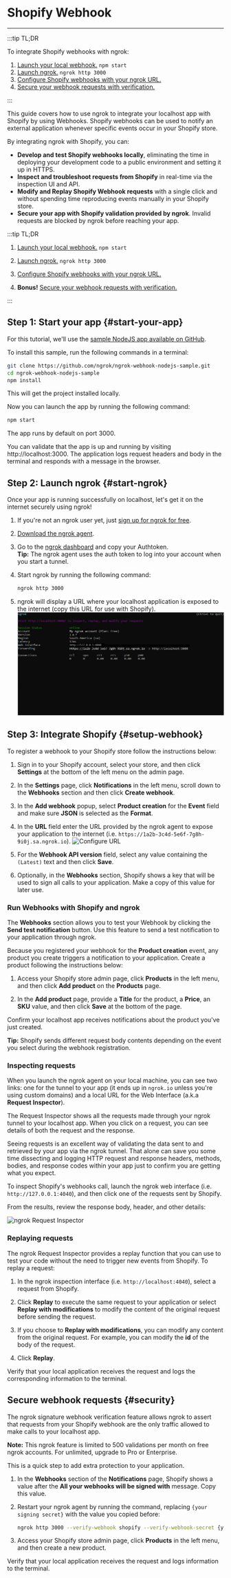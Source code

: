 # Shopify Webhook
------------

:::tip TL;DR

To integrate Shopify webhooks with ngrok:
1. [Launch your local webhook.](#start-your-app) `npm start`
1. [Launch ngrok.](#start-ngrok) `ngrok http 3000`
1. [Configure Shopify webhooks with your ngrok URL.](#setup-webhook)
1. [Secure your webhook requests with verification.](#security)

:::


This guide covers how to use ngrok to integrate your localhost app with Shopify by using Webhooks.
Shopify webhooks can be used to notify an external application whenever specific events occur in your Shopify store. 

By integrating ngrok with Shopify, you can:

- **Develop and test Shopify webhooks locally**, eliminating the time in deploying your development code to a public environment and setting it up in HTTPS.
- **Inspect and troubleshoot requests from Shopify** in real-time via the inspection UI and API.
- **Modify and Replay Shopify Webhook requests** with a single click and without spending time reproducing events manually in your Shopify store.
- **Secure your app with Shopify validation provided by ngrok**. Invalid requests are blocked by ngrok before reaching your app.


:::tip TL;DR
1. [Launch your local webhook.](#start-your-app) `npm start`
2. [Launch ngrok.](#start-ngrok) `ngrok http 3000`
3. [Configure Shopify webhooks with your ngrok URL.](#setup-webhook)

4. **Bonus!** [Secure your webhook requests with verification.](#security)

:::


## **Step 1**: Start your app {#start-your-app}

For this tutorial, we'll use the [sample NodeJS app available on GitHub](https://github.com/ngrok/ngrok-webhook-nodejs-sample). 

To install this sample, run the following commands in a terminal:

```bash
git clone https://github.com/ngrok/ngrok-webhook-nodejs-sample.git
cd ngrok-webhook-nodejs-sample
npm install
```

This will get the project installed locally.

Now you can launch the app by running the following command: 

```bash
npm start
```

The app runs by default on port 3000. 

You can validate that the app is up and running by visiting http://localhost:3000. The application logs request headers and body in the terminal and responds with a message in the browser.


## **Step 2**: Launch ngrok {#start-ngrok}

Once your app is running successfully on localhost, let's get it on the internet securely using ngrok! 

1. If you're not an ngrok user yet, just [sign up for ngrok for free](https://ngrok.com/signup).

1. [Download the ngrok agent](https://ngrok.com/download).

1. Go to the [ngrok dashboard](https://dashboard.ngrok.com) and copy your Authtoken. <br />
    **Tip:** The ngrok agent uses the auth token to log into your account when you start a tunnel.
    
1. Start ngrok by running the following command:
    ```bash
    ngrok http 3000
    ```

1. ngrok will display a URL where your localhost application is exposed to the internet (copy this URL for use with Shopify).
    ![ngrok agent running](/img/integrations/launch_ngrok_tunnel.png)


## **Step 3**: Integrate  Shopify {#setup-webhook}

To register a webhook to your Shopify store follow the instructions below:

1. Sign in to your Shopify account, select your store, and then click **Settings** at the bottom of the left menu on the admin page.

1. In the **Settings** page, click **Notifications** in the left menu, scroll down to the **Webhooks** section and then click **Create webhook**.

1. In the **Add webhook** popup, select **Product creation** for the **Event** field and make sure **JSON** is selected as the **Format**.

1. In the **URL** field enter the URL provided by the ngrok agent to expose your application to the internet (i.e. `https://1a2b-3c4d-5e6f-7g8h-9i0j.sa.ngrok.io`).
    ![Configure URL](img/ngrok_url_configuration_shopify.png)

1. For the **Webhook API version** field, select any value containing the `(Latest)` text and then click **Save**.

1. Optionally, in the **Webhooks** section, Shopify shows a key that will be used to sign all calls to your application. Make a copy of this value for later use.


### Run Webhooks with Shopify and ngrok

The **Webhooks** section allows you to test your Webhook by clicking the **Send test notification** button. Use this feature to send a test notification to your application through ngrok.

Because you registered your webhook for the **Product creation** event, any product you create triggers a notification to your application. Create a product following the instructions below:

1. Access your Shopify store admin page, click **Products** in the left menu, and then click **Add product** on the **Products** page.

1. In the **Add product** page, provide a **Title** for the product, a **Price**, an **SKU** value, and then click **Save** at the bottom of the page.

Confirm your localhost app receives notifications about the product you've just created.

**Tip:** Shopify sends different request body contents depending on the event you select during the webhook registration.


### Inspecting requests

When you launch the ngrok agent on your local machine, you can see two links: one for the tunnel to your app (it ends up in `ngrok.io` unless you're using custom domains) and a local URL for the Web Interface (a.k.a **Request Inspector**).

The Request Inspector shows all the requests made through your ngrok tunnel to your localhost app. When you click on a request, you can see details of both the request and the response.

Seeing requests is an excellent way of validating the data sent to and retrieved by your app via the ngrok tunnel. That alone can save you some time dissecting and logging HTTP request and response headers, methods, bodies, and response codes within your app just to confirm you are getting what you expect.

To inspect Shopify's webhooks call, launch the ngrok web interface (i.e. `http://127.0.0.1:4040`), and then click one of the requests sent by Shopify.

From the results, review the response body, header, and other details:

![ngrok Request Inspector](img/ngrok_introspection_shopify_hooks.png)


### Replaying requests

The ngrok Request Inspector provides a replay function that you can use to test your code without the need to trigger new events from Shopify. To replay a request:

1. In the ngrok inspection interface (i.e. `http://localhost:4040`), select a request from Shopify.

1. Click **Replay** to execute the same request to your application or select **Replay with modifications** to modify the content of the original request before sending the request.

1. If you choose to **Replay with modifications**, you can modify any content from the original request. For example, you can modify the **id** of the body of the request.

1. Click **Replay**.

Verify that your local application receives the request and logs the corresponding information to the terminal.


## Secure webhook requests {#security}

The ngrok signature webhook verification feature allows ngrok to assert that requests from your Shopify webhook are the only traffic allowed to make calls to your localhost app.

**Note:** This ngrok feature is limited to 500 validations per month on free ngrok accounts. For unlimited, upgrade to Pro or Enterprise.

This is a quick step to add extra protection to your application.

1. In the **Webhooks** section of the **Notifications** page, Shopify shows a value after the **All your webhooks will be signed with** message. Copy this value.

1. Restart your ngrok agent by running the command, replacing `{your signing secret}` with the value you copied before:
    ```bash
    ngrok http 3000 --verify-webhook shopify --verify-webhook-secret {your signing secret}
    ```

1. Access your Shopify store admin page, click **Products** in the left menu, and then create a new product.

Verify that your local application receives the request and logs information to the terminal.


